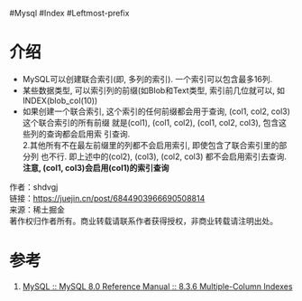 #Mysql #Index #Leftmost-prefix

# 介绍
- MySQL可以创建联合索引(即, 多列的索引). 一个索引可以包含最多16列. 
- 某些数据类型, 可以索引列的前缀(如Blob和Text类型, 索引前几位就可以, 如 INDEX(blob_col(10))
- 如果创建一个联合索引, 这个索引的任何前缀都会用于查询, (col1, col2, col3)这个联合索引的所有前缀 就是(col1), (col1, col2), (col1, col2, col3), 包含这些列的查询都会启用索 引查询.  
2.其他所有不在最左前缀里的列都不会启用索引, 即使包含了联合索引里的部分列 也不行. 即上述中的(col2), (col3), (col2, col3) 都不会启用索引去查询.  
**注意, (col1, col3)会启用(col1)的索引查询**

  
作者：shdvgj  
链接：https://juejin.cn/post/6844903966690508814  
来源：稀土掘金  
著作权归作者所有。商业转载请联系作者获得授权，非商业转载请注明出处。


# 参考
1. [MySQL :: MySQL 8.0 Reference Manual :: 8.3.6 Multiple-Column Indexes](https://dev.mysql.com/doc/refman/8.0/en/multiple-column-indexes.html)